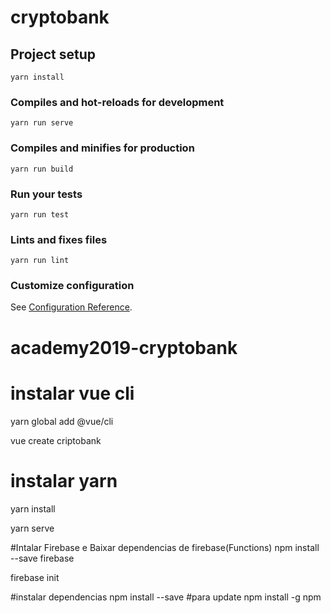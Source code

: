 # cryptobank

## Project setup
```
yarn install
```

### Compiles and hot-reloads for development
```
yarn run serve
```

### Compiles and minifies for production
```
yarn run build
```

### Run your tests
```
yarn run test
```

### Lints and fixes files
```
yarn run lint
```

### Customize configuration
See [Configuration Reference](https://cli.vuejs.org/config/).


# academy2019-cryptobank

# instalar vue cli
yarn global add @vue/cli

vue create criptobank

# instalar yarn 
yarn install

yarn serve

#Intalar Firebase e Baixar dependencias de firebase(Functions)
npm install --save firebase

firebase init

#instalar dependencias
npm install --save
#para update
npm install -g npm
